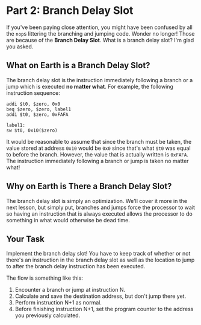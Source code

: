 # Part 2: Branch Delay Slot

If you've been paying close attention, you might have been confused by all the
`nop`s littering the branching and jumping code.  Wonder no longer!  Those are
because of the **Branch Delay Slot**.  What is a branch delay slot?  I'm glad
you asked.

## What on Earth is a Branch Delay Slot?

The branch delay slot is the instruction immediately following a branch or a
jump which is executed **no matter what**.  For example, the following
instruction sequence:

```
addi $t0, $zero, 0x0
beq $zero, $zero, label1
addi $t0, $zero, 0xFAFA

label1:
sw $t0, 0x10($zero)

```

It would be reasonable to assume that since the branch must be taken, the value
stored at address `0x10` would be `0x0` since that's what `$t0` was equal to
before the branch.  However, the value that is actually written is `0xFAFA`.
The instruction immediately following a branch or jump is taken no matter what!

## Why on Earth is There a Branch Delay Slot?

The branch delay slot is simply an optimization.  We'll cover it more in the
next lesson, but simply put, branches and jumps force the processor to wait so
having an instruction that is always executed allows the processor to do
something in what would otherwise be dead time.

## Your Task
Implement the branch delay slot!  You have to keep track of whether or not
there's an instruction in the branch delay slot as well as the location to jump
to after the branch delay instruction has been executed.

The flow is something like this:
1. Encounter a branch or jump at instruction N.
2. Calculate and save the destination address, but don't jump there yet.
3. Perform instruction N+1 as normal.
4. Before finishing instruction N+1, set the program counter to the address you
   previously calculated.
